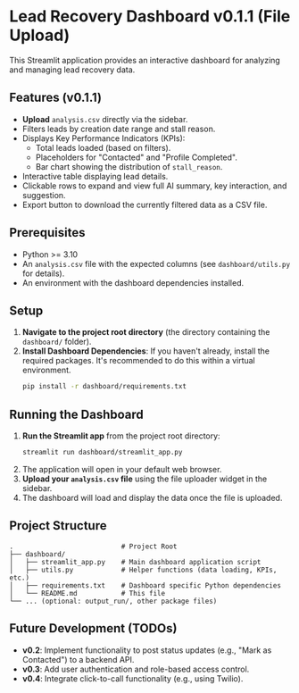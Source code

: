 # Lead Recovery Dashboard v0.1.1 (File Upload)

This Streamlit application provides an interactive dashboard for analyzing and managing lead recovery data.

## Features (v0.1.1)

*   **Upload** `analysis.csv` directly via the sidebar.
*   Filters leads by creation date range and stall reason.
*   Displays Key Performance Indicators (KPIs):
    *   Total leads loaded (based on filters).
    *   Placeholders for "Contacted" and "Profile Completed".
    *   Bar chart showing the distribution of `stall_reason`.
*   Interactive table displaying lead details.
*   Clickable rows to expand and view full AI summary, key interaction, and suggestion.
*   Export button to download the currently filtered data as a CSV file.

## Prerequisites

*   Python >= 3.10
*   An `analysis.csv` file with the expected columns (see `dashboard/utils.py` for details).
*   An environment with the dashboard dependencies installed.

## Setup

1.  **Navigate to the project root directory** (the directory containing the `dashboard/` folder).
2.  **Install Dashboard Dependencies**: If you haven't already, install the required packages. It's recommended to do this within a virtual environment.
    ```bash
    pip install -r dashboard/requirements.txt
    ```

## Running the Dashboard

1.  **Run the Streamlit app** from the project root directory:
    ```bash
    streamlit run dashboard/streamlit_app.py
    ```
2.  The application will open in your default web browser.
3.  **Upload your `analysis.csv` file** using the file uploader widget in the sidebar.
4.  The dashboard will load and display the data once the file is uploaded.

## Project Structure

```
.                           # Project Root
├── dashboard/
│   ├── streamlit_app.py    # Main dashboard application script
│   ├── utils.py            # Helper functions (data loading, KPIs, etc.)
│   ├── requirements.txt    # Dashboard specific Python dependencies
│   └── README.md           # This file
└── ... (optional: output_run/, other package files)
```

## Future Development (TODOs)

*   **v0.2**: Implement functionality to post status updates (e.g., "Mark as Contacted") to a backend API.
*   **v0.3**: Add user authentication and role-based access control.
*   **v0.4**: Integrate click-to-call functionality (e.g., using Twilio). 